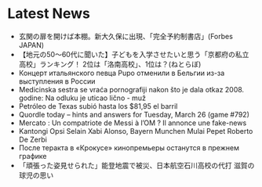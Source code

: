 # Latest News
-  玄関の扉を開けば本棚。新大久保に出現、「完全予約制書店」(Forbes JAPAN)
-  【地元の50～60代に聞いた】子どもを入学させたいと思う「京都府の私立高校」ランキング！ 2位は「洛南高校」、1位は？(ねとらぼ)
-  Концерт итальянского певца Pupo отменили в Бельгии из-за выступления в России
-  Medicinska sestra se vraća pornografiji nakon što je dala otkaz 2008. godine: Na odluku je uticao lično - muž
-  Petróleo de Texas subió hasta los $81,95 el barril
-  Quordle today – hints and answers for Tuesday, March 26 (game #792)
-  Mercato : Un compatriote de Messi à l’OM ? Il annonce une fake-news
-  Kantongi Opsi Selain Xabi Alonso, Bayern Munchen Mulai Pepet Roberto De Zerbi
-  После теракта в «Крокусе» кинопремьеры останутся в прежнем графике
-  「頑張った姿見せられた」能登地震で被災、日本航空石川高校の代打 滋賀の球児の思い
